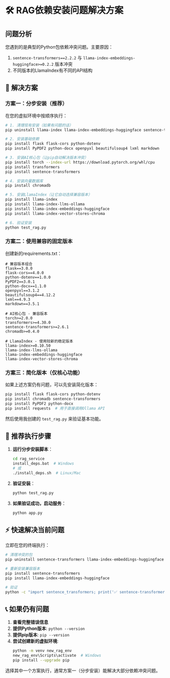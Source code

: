 # 🛠️ RAG依赖安装问题解决方案

## 问题分析
您遇到的是典型的Python包依赖冲突问题。主要原因：
1. `sentence-transformers==2.2.2` 与 `llama-index-embeddings-huggingface>=0.2.2` 版本冲突
2. 不同版本的LlamaIndex有不同的API结构

## 🔧 解决方案

### 方案一：分步安装（推荐）

在您的虚拟环境中按顺序执行：

```bash
# 1. 清理现有安装（如果有问题的话）
pip uninstall llama-index llama-index-embeddings-huggingface sentence-transformers -y

# 2. 安装基础依赖
pip install flask flask-cors python-dotenv
pip install PyPDF2 python-docx openpyxl beautifulsoup4 lxml markdown

# 3. 安装AI核心包（让pip自动解决版本冲突）
pip install torch --index-url https://download.pytorch.org/whl/cpu
pip install transformers
pip install sentence-transformers

# 4. 安装向量数据库
pip install chromadb

# 5. 安装LlamaIndex（让它自动选择兼容版本）
pip install llama-index
pip install llama-index-llms-ollama
pip install llama-index-embeddings-huggingface
pip install llama-index-vector-stores-chroma

# 6. 验证安装
python test_rag.py
```

### 方案二：使用兼容的固定版本

创建新的requirements.txt：

```
# 兼容版本组合
flask==3.0.0
flask-cors==4.0.0
python-dotenv==1.0.0
PyPDF2==3.0.1
python-docx==1.1.0
openpyxl==3.1.2
beautifulsoup4==4.12.2
lxml==4.9.3
markdown==3.5.1

# AI核心包 - 兼容版本
torch>=2.0.0
transformers>=4.30.0
sentence-transformers>=2.6.1
chromadb>=0.4.0

# LlamaIndex - 使用较新的稳定版本
llama-index>=0.10.50
llama-index-llms-ollama
llama-index-embeddings-huggingface
llama-index-vector-stores-chroma
```

### 方案三：简化版本（仅核心功能）

如果上述方案仍有问题，可以先安装简化版本：

```bash
pip install flask flask-cors python-dotenv
pip install chromadb sentence-transformers
pip install PyPDF2 python-docx
pip install requests  # 用于直接调用Ollama API
```

然后使用我创建的 `test_rag.py` 来验证基本功能。

## 🚀 推荐执行步骤

1. **运行分步安装脚本**：
   ```bash
   cd rag_service
   install_deps.bat  # Windows
   # 或
   ./install_deps.sh  # Linux/Mac
   ```

2. **验证安装**：
   ```bash
   python test_rag.py
   ```

3. **如果验证成功，启动服务**：
   ```bash
   python app.py
   ```

## ⚡ 快速解决当前问题

立即在您的终端执行：

```bash
# 清理冲突的包
pip uninstall sentence-transformers llama-index-embeddings-huggingface -y

# 重新安装兼容版本
pip install sentence-transformers
pip install llama-index-embeddings-huggingface

# 验证
python -c "import sentence_transformers; print('✅ sentence-transformers导入成功')"
```

## 📞 如果仍有问题

1. **查看完整错误信息**
2. **提供Python版本**: `python --version`
3. **提供pip版本**: `pip --version`
4. **尝试创建新的虚拟环境**:
   ```bash
   python -m venv new_rag_env
   new_rag_env\Scripts\activate  # Windows
   pip install --upgrade pip
   ```

选择其中一个方案执行，通常方案一（分步安装）能解决大部分依赖冲突问题。

